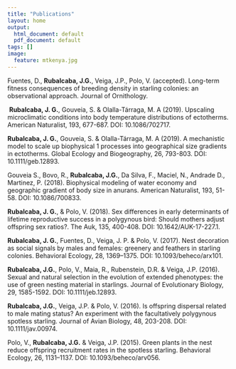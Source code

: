 ```yaml
---
title: "Publications"
layout: home
output:
  html_document: default
  pdf_document: default
tags: []
image:
  feature: mtkenya.jpg
---
```


Fuentes, D., **Rubalcaba, J.G.**, Veiga, J.P., Polo, V. (accepted). Long-term fitness consequences of breeding density in starling colonies: an observational approach. Journal of Ornithology.

![<img src="/images/jcovers/AmNat.gi">](https://www.journals.uchicago.edu/doi/abs/10.1086/702717)
**Rubalcaba, J. G.**, Gouveia, S. & Olalla-Tárraga, M. A (2019). Upscaling microclimatic conditions into body temperature distributions of ectotherms. American Naturalist, 193, 677-687. DOI: 10.1086/702717.

**Rubalcaba, J. G.**, Gouveia, S. & Olalla-Tárraga, M. A (2019). A mechanistic model to scale up biophysical 1 processes into geographical size gradients in ectotherms. Global Ecology and Biogeography, 26, 793-803. DOI: 10.1111/geb.12893.

Gouveia S., Bovo, R., **Rubalcaba, J.G.**, Da Silva, F., Maciel, N., Andrade D., Martinez, P. (2018). Biophysical modeling of water economy and geographic gradient of body size in anurans. American Naturalist, 193, 51-58. DOI: 10.1086/700833.

**Rubalcaba, J. G.**, & Polo, V. (2018). Sex differences in early determinants of lifetime reproductive success in a polygynous bird: Should mothers adjust offspring sex ratios?. The Auk, 135, 400-408. DOI: 10.1642/AUK-17-227.1.

**Rubalcaba, J. G.**, Fuentes, D., Veiga, J. P. & Polo, V. (2017). Nest decoration as social signals by males and females: greenery and feathers in starling colonies. Behavioral Ecology, 28, 1369–1375. DOI: 10.1093/beheco/arx101.

**Rubalcaba, J.G.**, Polo, V., Maia, R., Rubenstein, D.R. & Veiga, J.P. (2016). Sexual and natural selection in the evolution of extended phenotypes: the use of green nesting material in starlings. Journal of Evolutionary Biology, 29, 1585-1592. DOI: 10.1111/jeb.12893.

**Rubalcaba, J.G.**, Veiga, J.P. & Polo, V. (2016). Is offspring dispersal related to male mating status? An experiment with the facultatively polygynous spotless starling. Journal of Avian Biology, 48, 203-208. DOI: 10.1111/jav.00974.

Polo, V., **Rubalcaba, J.G.** & Veiga, J.P. (2015). Green plants in the nest reduce offspring recruitment rates in the spotless starling. Behavioral Ecology, 26, 1131–1137. DOI: 10.1093/beheco/arv056.
